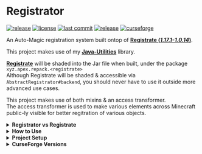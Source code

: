 # Registrator
[![release](https://github.com/ApexModder/Registrator/actions/workflows/release.yml/badge.svg)](https://github.com/ApexModder/Registrator/actions/workflows/release.yml)
[![license](https://img.shields.io/github/license/ApexModder/Registrator)](https://github.com/ApexModder/Registrator/blob/master/LICENSE)
[![last commit](https://img.shields.io/github/last-commit/ApexModder/Registrator)](https://github.com/ApexModder/Registrator/)
[![release](https://img.shields.io/github/v/release/ApexModder/Registrator)](https://github.com/ApexModder/Registrator/releases)
[![curseforge](https://cf.way2muchnoise.eu/versions/550146.svg)](https://www.curseforge.com/minecraft/mc-mods/registrator)

An Auto-Magic registration system built ontop of [**Registrate (_1.17.1-1.0.14_)**](https://github.com/tterrag1098/Registrate/tree/1.17).

This project makes use of my [**Java-Utilities**](https://github.com/ApexModder/JavaUtilities) library.

[**Registrate**](https://github.com/tterrag1098/Registrate/tree/1.17) will be shaded into the Jar file when built, under the package `xyz.apex.repack.<registrate>`<br>
Although Registrate will be shaded & accessible via `AbstractRegistrator#backend`, you should never have to use it outside more advanced use cases.

This project makes use of both mixins & an access transformer.<br>
The access transformer is used to make various elements across Minecraft public-ly visible for better regitration of various objects.<br>

<details>
<summary><b>Registrator vs Registrate</b></summary>

- Adds support for various new Registration types
  - `PaintingType`
  - `PointOfInterestType`
  - `IRecipeSerializer`
  - `SoundEvent`
  - `VillagerProfession`
  - `Structure`

- Custom `RegistryEntry` types & builders
  - Custom builders not only gives access to using custom `RegistryEntry` types, but also more freedom in what can be registered during the building process.
  - Custom `RegistryEntry` types allows for things like `ItemProviderEntry` to implement `IItemProvider` and be considered an `Item` object by the game. This allows for passing in your custom item entries right into places that would usually expect an `Item`.
  - Sub registration type helpers.
    - This is mainly helpful for easier sub `Item` registrations.
    - Things like `ToolItem`, `ArmorItem` use different constructor parameters, many helper methods have been implemented into `AbstractRegistor` to make registering these kinds of items easier.
- Custom DataProviders
  - An extended LanguageProvider (`RegistrateLangExtProvider`) has been implemented and many similar `lang()` methods exist, to allow registering translation for various languages. Whereas vanilla Registrate only supports `en_us` (& auto `en_ud`) by default.
    - To use this provider, look for any `lang` method whose first parameter is `languageKey` this is the 'language code' you wish to add a translation for, constants for all vanilla Minecraft supported language codes can be found in `RegistrateLangExtProvider`.
    - **Note**: `RegistrateLangExtProvider` **DOES NOT** support registering for the `en_us` language code, use the vanilla `RegistrateLangProvider` provider type & methods for this.
  - Various new tags providers for the missing tag types (`Potion`, `Enchantment` & `BlockEntity` / `TileEntity`).
  - A new Sound provider is implemented, although it is not recommended being used. Use the `SoundBuiler` (`AbstractRegistrator#sound(<soundName>, [parentObj])`) methods to build a SoundEvent (RegistryEntry `SoundEntry`).
    - This builder has many useful methods to make building your custom sounds easier, and also automatically generates & appends to your mods `sounds.json` file.
  - TemplatePoolProvider
    - This provider type has not been thoroughly tested but should allow you to generate template pools used during world generation.
    - Use at your own risk.
</details>

<details>
<summary><b>How to Use</b></summary>

For an example mod on how to use Registrator, see the [TestMod here](https://github.com/ApexModder/Registrator/blob/master/src/testmod/java/xyz/apex/forge/testmod/init/TRegistry.java).

This system is used in a very similar way to how vanilla Registrate is used. So their _How to Use_ guide should also be applicable here.
Just substitute any Registrate references for Registrator versions.

Firstly you will need to create a lazily loaded `AbstractRegistrator` object, which will be used & referenced across your entire project.<br>
The easiest method to do this is via the `Registrator#create(<mod_id>)` method.

```java
public static final Lazy<Registrator> REGISTRY = Registrator.create("<YOUR_MOD_ID_HERE>")
```

Once you have a Registrator instance you can then begin building & registering your various objects.

The following will build & register a generic block with US & British translations, require a pickaxe to be broken as well as a generic BlockItem.
```java
public static final BlockEntry<Block> YOUR_BLOCK = REGISTRY.get()
        .block("<your_block_name_here>")
            .lang("Some US Name Here")
            .lang(RegistrateLangExtProvider.EN_GB, "Some British Name Here")
            .harvestTool(ToolType.PICKAXE)
            .requireCorrectToolForDrops()
            .strength(3F, 3F)
        
            .simpleItem()
        .register();
```

To register more advanced object types, a factory method can be appended to the end of any object method.
`block("<your_block_name_here>", [parentObj], <some_block_factory>)`
These factory types take the default constructor parameters of what ever type you are trying to build.
For example, a `BlockFactory` takes in the finalized `AbstractBlock.Properties` object (Similar to how the `Block` constructor takes in a `AbstractBlock.Properties` object).
</details>

<details>
<summary><b>Project Setup</b></summary>

Due to Registrator including a `mods.toml` file, it has to be added as a dependency to your mod.
Unlike how vanilla Registrate includes no mod data and can be shaded right into your mod jar.

To do this, add the following snippet of code to your `mods.toml` file.
```toml
[[dependencies.<YOUR_MOD_ID_HERE>]]
    modId="registrator"
    mandatory=true
    versionRange="[<REGISTRATOR_VERSION>,)"
    ordering="NONE"
    side="BOTH"
```

To include Registrator in your mods `build.gradle` file, We make use of the [CurseMaven Gradle plugin](https://www.cursemaven.com/). <br>
Add the following snippet of code to your `repositories { }` section

```groovy
maven { // CurseForge
    url 'https://cursemaven.com'
    content { includeGroup 'curse.maven' }
}
```

Add the following snippet of code to your `dependencies { }` section<br>
See below for table of CurseForge version IDs

```groovy
compileOnly fg.deobf('curse.maven:registrator-550146:<REGISTRATOR_CURSE_ID>')
runtimeOnly fg.deobf('curse.maven:registrator-550146:<REGISTRATOR_CURSE_ID>')
```

<details>
<summary><b>The following is only required when shipping your mod via CurseForge.</b></summary>

While uploading / editing uploaded releases, find the `Releated Projects` section.<br>
![Releated-Projects](https://i.imgur.com/Lj5jXZj.png)

Search for `Registrator` and click `Add Project` on the right.<br>
This will add Registrator as a dependency on CurseForge. When users download your mod via the CurseForge launcher (or any launchers using CurseForges API), Registrator will automatically be downloaded alongside it.

</details>
</details>

<details>
<summary><b>CurseForge Versions</b></summary>

| Registrator Version |                                CurseForge File ID                                 |
|:-------------------:|:---------------------------------------------------------------------------------:|
| <b><i>2.0.0</i></b> | [3631321](https://www.curseforge.com/minecraft/mc-mods/registrator/files/3631321) |

</details>